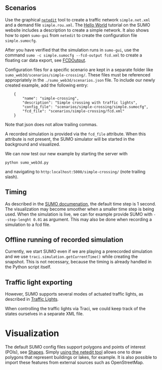 ## Scenarios

Use the graphical [`netedit`](https://sumo.dlr.de/docs/Netedit/index.html) tool to create a traffic network `simple.net.xml` and a demand file `simple.rou.xml`.
The [Hello World](https://sumo.dlr.de/docs/Tutorials/Hello_World.html) tutorial on the SUMO website includes a description to create a simple network.
It also shows how to open `sumo-gui` from `netedit` to create the configuration file `simple.sumocfg`.

After you have verified that the simulation runs in `sumo-gui`, use the command `sumo -c simple.sumocfg --fcd-output fcd.xml` to create a floating car data export, see [FCDOutput](https://sumo.dlr.de/docs/Simulation/Output/FCDOutput.html).

Configuration files for a specific scenario are kept in a separate folder like `sumo_web3d/scenarios/simple-crossing/`.
These files must be referenced appropriately in the `./sumo_web3d/scenarios.json` file.
To include our newly created example, add the following entry:
```
    {
        "name": "simple-crossing",
        "description": "Simple crossing with traffic lights",
        "config_file": "scenarios/simple-crossing/simple.sumocfg",
        "fcd_file": "scenarios/simple-crossing/fcd.xml"
    }
```
Note that json does not allow trailing commas.

A recorded simulation is provided via the `fcd_file` attribute.
When this attribute is not present, the SUMO simulator will be started in the background and visualized.

We can now test our new example by starting the server with
```
python sumo_web3d.py
```
and navigating to `http:localhost:5000/simple-crossing/` (note trailing slash).

## Timing

As described in the [SUMO documenation](https://sumo.dlr.de/docs/Simulation/Basic_Definition.html#defining_the_time_step_length), the default time step is 1 second.
The visualization may become smoother when a smaller time step is being used.
When the simulation is live, we can for example provide SUMO with `--step-lenght 0.01` as argument.
This may also be done when recording a simulation to a fcd file.

## Offline running of recorded simulation
Currently, we start SUMO even if we are playing a prerecorded simulation and we use `traci.simulation.getCurrentTime()` while creating the snapshot.
This is not necessary, because the timing is already handled in the Python script itself.

## Traffic light exporting

However, SUMO supports several modes of actuated traffic lights, as described in [Traffic Lights](https://sumo.dlr.de/docs/Simulation/Output/FCDOutput.html).

When controlling the traffic lights via Traci, we could keep track of the states ourselves in a separate XML file.


# Visualization

The default SUMO config files support polygons and points of interest (POIs), see [Shapes](https://sumo.dlr.de/docs/Simulation/Shapes.html).
Simply [using the netedit tool](https://sumo.dlr.de/docs/Netedit/elementsShape.html) allows one to draw polygons that represent buildings or lakes, for example.
It is also possible to import these features from external sources such as OpenStreetMap.
